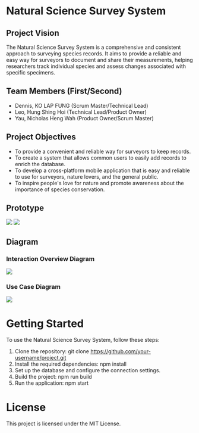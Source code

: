 # Natural Science Survey System
## Project Vision
The Natural Science Survey System is a comprehensive and consistent approach to surveying species records. It aims to provide a reliable and easy way for surveyors to document and share their measurements, helping researchers track individual species and assess changes associated with specific specimens.

## Team Members (First/Second)
- Dennis, KO LAP FUNG (Scrum Master/Technical Lead)
- Leo, Hung Shing Hoi (Technical Lead/Product Owner)
- Yau, Nicholas Heng Wah (Product Owner/Scrum Master)

## Project Objectives

- To provide a convenient and reliable way for surveyors to keep records.
- To create a system that allows common users to easily add records to enrich the database.
- To develop a cross-platform mobile application that is easy and reliable to use for surveyors, nature lovers, and the general public.
- To inspire people's love for nature and promote awareness about the importance of species conservation.

## Prototype
![](./docs/prototype_1.jpg)
![](./docs/prototype_2.jpg)

## Diagram
### Interaction Overview Diagram
![](./docs/interaction_uml.png)

### Use Case Diagram
![](./docs/usecase.jpg)


# Getting Started
To use the Natural Science Survey System, follow these steps:

1. Clone the repository: git clone https://github.com/your-username/project.git
2. Install the required dependencies: npm install
3. Set up the database and configure the connection settings.
4. Build the project: npm run build
5. Run the application: npm start

# License
This project is licensed under the MIT License.
